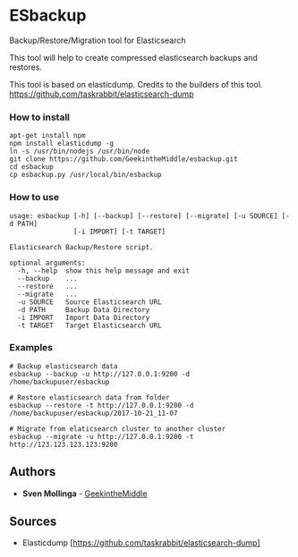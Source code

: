 # ESbackup
Backup/Restore/Migration tool for Elasticsearch

This tool will help to create compressed elasticsearch backups and restores.

This tool is based on elasticdump. Credits to the builders of this tool. https://github.com/taskrabbit/elasticsearch-dump

### How to install

```
apt-get install npm
npm install elasticdump -g
ln -s /usr/bin/nodejs /usr/bin/node
git clone https://github.com/GeekintheMiddle/esbackup.git
cd esbackup
cp esbackup.py /usr/local/bin/esbackup
```

### How to use

```
usage: esbackup [-h] [--backup] [--restore] [--migrate] [-u SOURCE] [-d PATH]
                [-i IMPORT] [-t TARGET]

Elasticsearch Backup/Restore script.

optional arguments:
  -h, --help  show this help message and exit
  --backup    ...
  --restore   ...
  --migrate   ...
  -u SOURCE   Source Elasticsearch URL
  -d PATH     Backup Data Directory
  -i IMPORT   Import Data Directory
  -t TARGET   Target Elasticsearch URL
```

### Examples

```
# Backup elasticsearch data
esbackup --backup -u http://127.0.0.1:9200 -d /home/backupuser/esbackup

# Restore elasticsearch data from folder
esbackup --restore -t http://127.0.0.1:9200 -d /home/backupuser/esbackup/2017-10-21_11-07

# Migrate from elaticsearch cluster to another cluster 
esbackup --migrate -u http://127.0.0.1:9200 -t http://123.123.123.123:9200
```

## Authors

* **Sven Mollinga** - [GeekintheMiddle](https://www.geekinthemiddle.com)

## Sources ##

* Elasticdump [https://github.com/taskrabbit/elasticsearch-dump]

